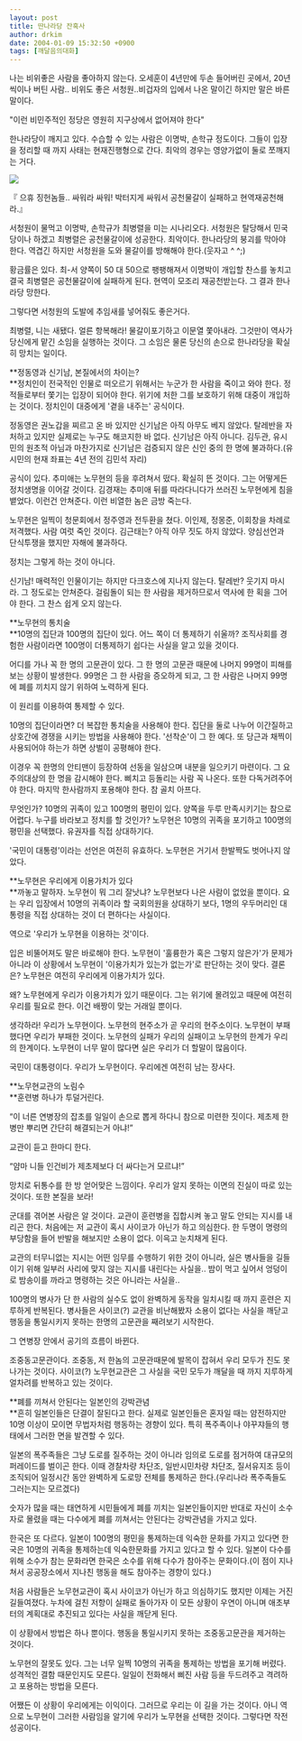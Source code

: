 ```yaml
---
layout: post
title: 딴나라당 잔혹사
author: drkim
date: 2004-01-09 15:32:50 +0900
tags: [깨달음의대화]
---
```

나는 비위좋은 사람을 좋아하지 않는다. 오세훈이 4년만에 두손 들어버린 곳에서, 20년씩이나 버틴 사람.. 비위도 좋은 서청원..비겁자의 입에서 나온 말이긴 하지만 말은 바른 말이다. 

"이런 비민주적인 정당은 영원히 지구상에서 없어져야 한다"

한나라당이 깨지고 있다. 수습할 수 있는 사람은 이명박, 손학규 정도이다. 그들이 입장을 정리할 때 까지 사태는 현재진행형으로 간다. 최악의 경우는 영양가없이 둘로 쪼깨지는 거다. 


  ![](http://drkimz.com/technote/board/KDR/upimg/1073627520.jpg)


  『 으휴 징헌놈들.. 싸워라 싸워! 박터지게 싸워서 공천물갈이 실패하고 현역재공천해라.』


서청원이 물먹고 이명박, 손학규가 최병렬을 미는 시나리오다. 서청원은 탈당해서 민국당이나 하겠고 최병렬은 공천물갈이에 성공한다. 최악이다. 한나라당의 붕괴를 막아야 한다. 역겹긴 하지만 서청원을 도와 물갈이를 방해해야 한다.(웃자고 ^ ^;)

황금률은 있다. 최-서 양쪽이 50 대 50으로 팽팽해져서 이명박이 개입할 찬스를 놓치고 결국 최병렬은 공천물갈이에 실패하게 된다. 현역이 모조리 재공천받는다. 그 결과 한나라당 망한다. 

그렇다면 서청원의 도발에 추임새를 넣어줘도 좋은거다. 

최병렬, 니는 새됐다. 얼른 항복해라! 물갈이포기하고 이문열 쫓아내라. 그것만이 역사가 당신에게 맡긴 소임을 실행하는 것이다. 그 소임은 물론 당신의 손으로 한나라당을 확실히 망치는 일이다. 

**정동영과 신기남, 본질에서의 차이는?  
**정치인이 전국적인 인물로 떠오르기 위해서는 누군가 한 사람을 죽이고 와야 한다. 정적들로부터 쫓기는 입장이 되어야 한다. 위기에 처한 그를 보호하기 위해 대중이 개입하는 것이다. 정치인이 대중에게 '곁을 내주는' 공식이다. 

정동영은 권노갑을 찌르고 온 바 있지만 신기남은 아직 아무도 베지 않았다. 탈레반을 자처하고 있지만 실제로는 누구도 해코지한 바 없다. 신기남은 아직 아니다. 김두관, 유시민의 원초적 아님과 마찬가지로 신기남은 검증되지 않은 신인 중의 한 명에 불과하다.(유시민의 현재 좌표는 4년 전의 김민석 자리) 

공식이 있다. 추미애는 노무현의 등을 후려쳐서 떴다. 확실히 뜬 것이다. 그는 어떻게든 정치생명을 이어갈 것이다. 김경재는 추미애 뒤를 따라다니다가 쓰러진 노무현에게 침을 뱉었다. 이런건 안쳐준다. 이런 비열한 놈은 금방 죽는다.

노무현은 일찍이 청문회에서 정주영과 전두환을 쳤다. 이인제, 정몽준, 이회창을 차례로 저격했다. 사람 여럿 죽인 것이다. 김근태는? 아직 아무 짓도 하지 않았다. 양심선언과 단식투쟁을 했지만 자해에 불과하다. 

정치는 그렇게 하는 것이 아니다. 

신기남! 매력적인 인물이기는 하지만 다크호스에 지나지 않는다. 탈레반? 웃기지 마시라. 그 정도로는 안쳐준다. 걸림돌이 되는 한 사람을 제거하므로서 역사에 한 획을 그어야 한다. 그 찬스 쉽게 오지 않는다. 

**노무현의 통치술  
**10명의 집단과 100명의 집단이 있다. 어느 쪽이 더 통제하기 쉬울까? 조직사회를 경험한 사람이라면 100명이 더통제하기 쉽다는 사실을 알고 있을 것이다. 

어디를 가나 꼭 한 명의 고문관이 있다. 그 한 명의 고문관 때문에 나머지 99명이 피해를 보는 상황이 발생한다. 99명은 그 한 사람을 증오하게 되고, 그 한 사람은 나머지 99명에 폐를 끼치지 않기 위하여 노력하게 된다. 

이 원리를 이용하여 통제할 수 있다. 

10명의 집단이라면? 더 복잡한 통치술을 사용해야 한다. 집단을 둘로 나누어 이간질하고 상호간에 경쟁을 시키는 방법을 사용해야 한다. '선착순'이 그 한 예다. 또 당근과 채찍이 사용되어야 하는가 하면 상벌이 공평해야 한다. 

이경우 꼭 한명의 안티맨이 등장하여 선동을 일삼으며 내분을 일으키기 마련이다. 그 요주의대상의 한 명을 감시해야 한다. 삐치고 등돌리는 사람 꼭 나온다. 또한 다독거려주어야 한다. 마지막 한사람까지 포용해야 한다. 참 골치 아프다. 

무엇인가? 10명의 귀족이 있고 100명의 평민이 있다. 양쪽을 두루 만족시키기는 참으로 어렵다. 누구를 바라보고 정치를 할 것인가? 노무현은 10명의 귀족을 포기하고 100명의 평민을 선택했다. 유권자를 직접 상대하기다. 

'국민이 대통령'이라는 선언은 여전히 유효하다. 노무현은 거기서 한발짝도 벗어나지 않았다. 

**노무현은 우리에게 이용가치가 있다  
**까놓고 말하자. 노무현이 뭐 그리 잘낫냐? 노무현보다 나은 사람이 없었을 뿐이다. 요는 우리 입장에서 10명의 귀족이라 할 국회의원을 상대하기 보다, 1명의 우두머리인 대통령을 직접 상대하는 것이 더 편하다는 사실이다. 

역으로 '우리가 노무현을 이용하는 것'이다. 

입은 비뚤어져도 말은 바로해야 한다. 노무현이 '훌륭한가 혹은 그렇지 않은가'가 문제가 아니라 이 상황에서 노무현이 '이용가치가 있는가 없는가'로 판단하는 것이 맞다. 결론은? 노무현은 여전히 우리에게 이용가치가 있다. 

왜? 노무현에게 우리가 이용가치가 있기 때문이다. 그는 위기에 몰려있고 때문에 여전히 우리를 필요로 한다. 이건 배짱이 맞는 거래일 뿐이다. 

생각하라! 우리가 노무현이다. 노무현의 현주소가 곧 우리의 현주소이다. 노무현이 부패했다면 우리가 부패한 것이다. 노무현의 실패가 우리의 실패이고 노무현의 한계가 우리의 한계이다. 노무현이 너무 말이 많다면 실은 우리가 더 할말이 많음이다. 

국민이 대통령이다. 우리가 노무현이다. 우리에겐 여전히 남는 장사다. 

**노무현교관의 노림수  
**훈련병 하나가 투덜거린다.

“이 너른 연병장의 잡초를 일일이 손으로 뽑게 하다니 참으로 미련한 짓이다. 제초제 한병만 뿌리면 간단히 해결되는거 아냐!” 

교관이 듣고 한마디 한다.

“얌마 니들 인건비가 제초제보다 더 싸다는거 모르냐!”

망치로 뒤통수를 한 방 얻어맞은 느낌이다. 우리가 알지 못하는 이면의 진실이 따로 있는 것이다. 또한 본질을 보라!

군대를 겪어본 사람은 알 것이다. 교관이 훈련병을 집합시켜 놓고 말도 안되는 지시를 내리곤 한다. 처음에는 저 교관이 혹시 사이코가 아닌가 하고 의심한다. 한 두명이 명령의 부당함을 들어 반발을 해보지만 소용이 없다. 이윽고 눈치채게 된다. 

교관의 터무니없는 지시는 어떤 임무를 수행하기 위한 것이 아니라, 실은 병사들을 길들이기 위해 일부러 사리에 맞지 않는 지시를 내린다는 사실을.. 밤이 먹고 싶어서 엉덩이로 밤송이를 까라고 명령하는 것은 아니라는 사실을..

100명의 병사가 단 한 사람의 실수도 없이 완벽하게 동작을 일치시킬 때 까지 훈련은 지루하게 반복된다. 병사들은 사이코(?) 교관을 비난해봤자 소용이 없다는 사실을 깨닫고 행동을 통일시키지 못하는 한명의 고문관을 째려보기 시작한다. 

그 연병장 안에서 공기의 흐름이 바뀐다. 

조중동고문관이다. 조중동, 저 한놈의 고문관때문에 발목이 잡혀서 우리 모두가 진도 못나가는 것이다. 사이코(?) 노무현교관은 그 사실을 국민 모두가 깨달을 때 까지 지루하게 얼차려를 반복하고 있는 것이다. 

**폐를 끼쳐서 안된다는 일본인의 강박관념  
**흔히 일본인들은 단결이 잘된다고 한다. 실제로 일본인들은 혼자일 때는 얌전하지만 10명 이상이 모이면 무법자처럼 행동하는 경향이 있다. 특히 폭주족이나 야꾸쟈들의 행태에서 그러한 면을 발견할 수 있다. 

일본의 폭주족들은 그냥 도로를 질주하는 것이 아니라 임의로 도로를 점거하여 대규모의 퍼레이드를 벌이곤 한다. 이때 경찰차량 차단조, 일반시민차량 차단조, 질서유지조 등이 조직되어 일정시간 동안 완벽하게 도로망 전체를 통제하곤 한다.(우리나라 폭주족들도 그러는지는 모르겠다) 

숫자가 많을 때는 태연하게 시민들에게 폐를 끼치는 일본인들이지만 반대로 자신이 소수자로 몰렸을 때는 다수에게 폐를 끼쳐서는 안된다는 강박관념을 가지고 있다. 

한국은 또 다르다. 일본이 100명의 평민을 통제하는데 익숙한 문화를 가지고 있다면 한국은 10명의 귀족을 통제하는데 익숙한문화를 가지고 있다고 할 수 있다. 일본이 다수를 위해 소수가 참는 문화라면 한국은 소수를 위해 다수가 참아주는 문화이다.(이 점이 지나쳐서 공공장소에서 지나친 행동을 해도 참아주는 경향이 있다.) 

처음 사람들은 노무현교관이 혹시 사이코가 아닌가 하고 의심하기도 했지만 이제는 거진 길들여졌다. 누차에 걸친 저항이 실패로 돌아가자 이 모든 상황이 우연이 아니며 애초부터의 계획대로 추진되고 있다는 사실을 깨닫게 된다. 

이 상황에서 방법은 하나 뿐이다. 행동을 통일시키지 못하는 조중동고문관을 제거하는 것이다. 

노무현의 잘못도 있다. 그는 너무 일찍 10명의 귀족을 통제하는 방법을 포기해 버렸다. 성격적인 결함 때문인지도 모른다. 일일이 전화해서 삐진 사람 등을 두드려주고 격려하고 포용하는 방법을 모른다. 

어쨌든 이 상황이 우리에게는 이익이다. 그러므로 우리는 이 길을 가는 것이다. 아니 역으로 노무현이 그러한 사람임을 알기에 우리가 노무현을 선택한 것이다. 그렇다면 작전성공이다.
